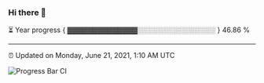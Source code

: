 ### Hi there 👋

⏳ Year progress { ▓▓▓▓▓▓▓▓▓▓▓▓▓▓░░░░░░░░░░░░░░░░ } 46.86 %

---

⏰ Updated on Monday, June 21, 2021, 1:10 AM UTC

![Progress Bar CI](https://github.com/arthurbuhl/arthurbuhl/workflows/Progress%20Bar%20CI/badge.svg)
